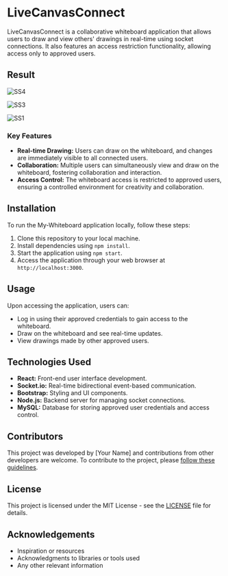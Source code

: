# LiveCanvasConnect

LiveCanvasConnect is a collaborative whiteboard application that allows users to draw and view others' drawings in real-time using socket connections. It also features an access restriction functionality, allowing access only to approved users.
<br>
## Result

![SS4](https://github.com/Active2003/LiveCanvasConnect/assets/109369749/170c3af9-5552-4bc7-80b9-9abb6c4fca1e)
<br>


![SS3](https://github.com/Active2003/LiveCanvasConnect/assets/109369749/7a7ae50b-c753-4918-96de-2ce4347b3c58)
<br>

![SS1](https://github.com/Active2003/LiveCanvasConnect/assets/109369749/a8b7f18b-31ec-4067-a1e7-6783379f2e08)
<br>


### Key Features

- **Real-time Drawing:** Users can draw on the whiteboard, and changes are immediately visible to all connected users.
- **Collaboration:** Multiple users can simultaneously view and draw on the whiteboard, fostering collaboration and interaction.
- **Access Control:** The whiteboard access is restricted to approved users, ensuring a controlled environment for creativity and collaboration.

## Installation

To run the My-Whiteboard application locally, follow these steps:

1. Clone this repository to your local machine.
2. Install dependencies using `npm install`.
3. Start the application using `npm start`.
4. Access the application through your web browser at `http://localhost:3000`.

## Usage

Upon accessing the application, users can:
- Log in using their approved credentials to gain access to the whiteboard.
- Draw on the whiteboard and see real-time updates.
- View drawings made by other approved users.

## Technologies Used

- **React:** Front-end user interface development.
- **Socket.io:** Real-time bidirectional event-based communication.
- **Bootstrap:** Styling and UI components.
- **Node.js:** Backend server for managing socket connections.
- **MySQL:** Database for storing approved user credentials and access control.

## Contributors

This project was developed by [Your Name] and contributions from other developers are welcome. To contribute to the project, please [follow these guidelines](CONTRIBUTING.md).

## License

This project is licensed under the MIT License - see the [LICENSE](LICENSE) file for details.

## Acknowledgements

- Inspiration or resources
- Acknowledgments to libraries or tools used
- Any other relevant information
